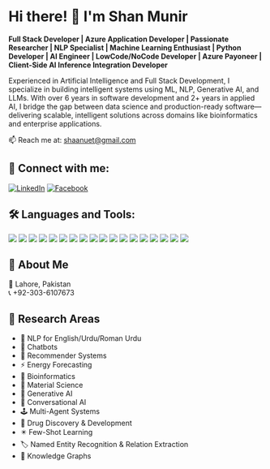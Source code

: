 # Hi there! 👋 I'm Shan Munir

**Full Stack Developer | Azure Application Developer | Passionate Researcher | NLP Specialist | Machine Learning Enthusiast | Python Developer | AI Engineer | LowCode/NoCode Developer | Azure Payoneer | Client-Side AI Inference Integration Developer**

Experienced in Artificial Intelligence and Full Stack Development, I specialize in building intelligent systems using ML, NLP, Generative AI, and LLMs. With over 6 years in software development and 2+ years in applied AI, I bridge the gap between data science and production-ready software—delivering scalable, intelligent solutions across domains like bioinformatics and enterprise applications.

📫 Reach me at: [shaanuet@gmail.com](mailto:shaanuet@gmail.com)  
## 🔗 Connect with me:

[![LinkedIn](https://img.shields.io/badge/LinkedIn-blue?style=for-the-badge&logo=linkedin&logoColor=white)](https://www.linkedin.com/in/shan-munir-b13a4380/)
[![Facebook](https://img.shields.io/badge/Facebook-1877F2?style=for-the-badge&logo=facebook&logoColor=white)](https://www.facebook.com/shan.munir.37)


## 🛠️ Languages and Tools:

<a href="https://www.python.org/"><img src="https://img.shields.io/badge/-Python-3776AB?style=flat-square&logo=python&logoColor=white" /></a>
<a href="https://www.djangoproject.com/"><img src="https://img.shields.io/badge/-Django-092E20?style=flat-square&logo=django&logoColor=white" /></a>
<a href="https://flask.palletsprojects.com/"><img src="https://img.shields.io/badge/-Flask-000000?style=flat-square&logo=flask&logoColor=white" /></a>
<a href="https://fastapi.tiangolo.com/"><img src="https://img.shields.io/badge/-FastAPI-009688?style=flat-square&logo=fastapi&logoColor=white" /></a>
<a href="https://trypyramid.com/"><img src="https://img.shields.io/badge/-Pyramid-FDC500?style=flat-square&logo=pyramid&logoColor=black" /></a>
<a href="https://www.jetbrains.com/pycharm/"><img src="https://img.shields.io/badge/-PyCharm-000000?style=flat-square&logo=pycharm&logoColor=white" /></a>
<a href="https://code.visualstudio.com/"><img src="https://img.shields.io/badge/-VSCode-007ACC?style=flat-square&logo=visual-studio-code&logoColor=white" /></a>
<a href="https://visualstudio.microsoft.com/"><img src="https://img.shields.io/badge/-VisualStudio-5C2D91?style=flat-square&logo=visual-studio&logoColor=white" /></a>
<a href="https://www.microsoft.com/en-us/sql-server/"><img src="https://img.shields.io/badge/-SQL-CC2927?style=flat-square&logo=microsoftsqlserver&logoColor=white" /></a>
<a href="https://azure.microsoft.com/"><img src="https://img.shields.io/badge/-Azure-0078D4?style=flat-square&logo=microsoft-azure&logoColor=white" /></a>
<a href="https://n8n.io/"><img src="https://img.shields.io/badge/-n8n-EF4F4F?style=flat-square&logo=n8n&logoColor=white" /></a>
<a href="https://www.langchain.com/"><img src="https://img.shields.io/badge/-LangChain-000000?style=flat-square&logo=langchain&logoColor=white" /></a>
<a href="https://streamlit.io/"><img src="https://img.shields.io/badge/-Streamlit-FF4B4B?style=flat-square&logo=streamlit&logoColor=white" /></a>
<a href="https://snakemake.readthedocs.io/"><img src="https://img.shields.io/badge/-Snakemake-6A5ACD?style=flat-square&logo=snakemake&logoColor=white" /></a>
<a href="https://learn.microsoft.com/en-us/dotnet/csharp/"><img src="https://img.shields.io/badge/-CSharp-239120?style=flat-square&logo=csharp&logoColor=white" /></a>
<a href="https://dotnet.microsoft.com/en-us/"><img src="https://img.shields.io/badge/-.NET_Core-512BD4?style=flat-square&logo=dotnet&logoColor=white" /></a>
<a href="https://www.oracle.com/database/"><img src="https://img.shields.io/badge/-Oracle-F80000?style=flat-square&logo=oracle&logoColor=white" /></a>
<a href="https://www.tableau.com/"><img src="https://img.shields.io/badge/-Tableau-E97627?style=flat-square&logo=tableau&logoColor=white" /></a>


## 📌 About Me
📍 Lahore, Pakistan  
📞 +92-303-6107673  

## 🔬 Research Areas
- 🧠 NLP for English/Urdu/Roman Urdu  
- 🤖 Chatbots  
- 🎯 Recommender Systems  
- ⚡ Energy Forecasting  
- 🧬 Bioinformatics  
- 🧪 Material Science  
- 🧠 Generative AI  
- 💬 Conversational AI  
- 🕹️ Multi-Agent Systems  
- 💊 Drug Discovery & Development  
- ✴️ Few-Shot Learning  
- 🏷️ Named Entity Recognition & Relation Extraction  
- 🧠 Knowledge Graphs  


